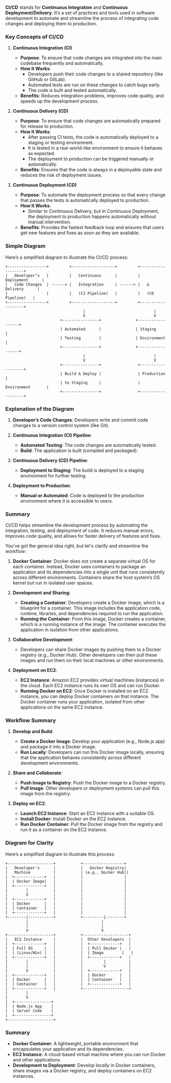 **CI/CD** stands for **Continuous Integration** and **Continuous Deployment/Delivery**. It’s a set of practices and tools used in software development to automate and streamline the process of integrating code changes and deploying them to production.

### Key Concepts of CI/CD

1. **Continuous Integration (CI)**
   - **Purpose**: To ensure that code changes are integrated into the main codebase frequently and automatically.
   - **How It Works**:
     - Developers push their code changes to a shared repository (like GitHub or GitLab).
     - Automated tests are run on these changes to catch bugs early.
     - The code is built and tested automatically.
   - **Benefits**: Reduces integration problems, improves code quality, and speeds up the development process.

2. **Continuous Delivery (CD)**
   - **Purpose**: To ensure that code changes are automatically prepared for release to production.
   - **How It Works**:
     - After passing CI tests, the code is automatically deployed to a staging or testing environment.
     - It is tested in a real-world-like environment to ensure it behaves as expected.
     - The deployment to production can be triggered manually or automatically.
   - **Benefits**: Ensures that the code is always in a deployable state and reduces the risk of deployment issues.

3. **Continuous Deployment (CD)**
   - **Purpose**: To automate the deployment process so that every change that passes the tests is automatically deployed to production.
   - **How It Works**:
     - Similar to Continuous Delivery, but in Continuous Deployment, the deployment to production happens automatically without manual intervention.
   - **Benefits**: Provides the fastest feedback loop and ensures that users get new features and fixes as soon as they are available.

### Simple Diagram

Here’s a simplified diagram to illustrate the CI/CD process:

```
+-----------------+         +-------------------+         +-------------------+
|   Developer’s   |         |   Continuous      |         |   Deployment      |
|   Code Changes  | ------> |   Integration     | ------> |   & Delivery      |
|                 |         |   (CI Pipeline)   |         |   (CD Pipeline)   |
+-----------------+         +-------------------+         +-------------------+
                                  |                              |
                                  V                              V
                        +----------------+               +------------------+
                        | Automated      |               | Staging          |
                        | Testing        |               | Environment      |
                        +----------------+               +------------------+
                                  |                              |
                                  V                              V
                        +----------------+                +-------------------+
                        | Build & Deploy |                | Production        |
                        | to Staging     |                | Environment       |
                        +----------------+                +-------------------+
```

### Explanation of the Diagram

1. **Developer’s Code Changes**: Developers write and commit code changes to a version control system (like Git).

2. **Continuous Integration (CI) Pipeline**:
   - **Automated Testing**: The code changes are automatically tested.
   - **Build**: The application is built (compiled and packaged).

3. **Continuous Delivery (CD) Pipeline**:
   - **Deployment to Staging**: The build is deployed to a staging environment for further testing.

4. **Deployment to Production**:
   - **Manual or Automated**: Code is deployed to the production environment where it is accessible to users.

### Summary

CI/CD helps streamline the development process by automating the integration, testing, and deployment of code. It reduces manual errors, improves code quality, and allows for faster delivery of features and fixes.



You've got the general idea right, but let's clarify and streamline the workflow:

1. **Docker Container**: Docker does not create a separate virtual OS for each container. Instead, Docker uses containers to package an application and its dependencies into a single unit that runs consistently across different environments. Containers share the host system’s OS kernel but run in isolated user spaces.

2. **Development and Sharing**:
   - **Creating a Container**: Developers create a Docker image, which is a blueprint for a container. This image includes the application code, runtime, libraries, and dependencies required to run the application.
   - **Running the Container**: From this image, Docker creates a container, which is a running instance of the image. The container executes the application in isolation from other applications.

3. **Collaborative Development**:
   - Developers can share Docker images by pushing them to a Docker registry (e.g., Docker Hub). Other developers can then pull these images and run them on their local machines or other environments.

4. **Deployment on EC2**:
   - **EC2 Instance**: Amazon EC2 provides virtual machines (instances) in the cloud. Each EC2 instance runs its own OS and can run Docker.
   - **Running Docker on EC2**: Once Docker is installed on an EC2 instance, you can deploy Docker containers on that instance. The Docker container runs your application, isolated from other applications on the same EC2 instance.

### Workflow Summary

1. **Develop and Build**:
   - **Create a Docker Image**: Develop your application (e.g., Node.js app) and package it into a Docker image.
   - **Run Locally**: Developers can run this Docker image locally, ensuring that the application behaves consistently across different development environments.

2. **Share and Collaborate**:
   - **Push Image to Registry**: Push the Docker image to a Docker registry.
   - **Pull Image**: Other developers or deployment systems can pull this image from the registry.

3. **Deploy on EC2**:
   - **Launch EC2 Instance**: Start an EC2 instance with a suitable OS.
   - **Install Docker**: Install Docker on the EC2 instance.
   - **Run Docker Container**: Pull the Docker image from the registry and run it as a container on the EC2 instance.

### Diagram for Clarity

Here’s a simplified diagram to illustrate this process:

```
+--------------------+           +------------------+
|   Developer's      |           |   Docker Registry|
|   Machine          |           | (e.g., Docker Hub)|
|  +-------------+   |           |                  |
|  | Docker Image|   |           |                  |
|  +-------------+   |           |                  |
|        |           |           |                  |
|        V           |           |                  |
|  +-------------+   |           |                  |
|  | Docker      |   |           |                  |
|  | Container   |   |           |                  |
|  +-------------+   |           |                  |
+--------|-----------+           +---------|--------+
         |                                |
         |                                |
         V                                V
+--------------------+           +--------------------+
|   EC2 Instance     |           |  Other Developers  |
|  +-------------+   |           |  +-------------+   |
|  | Full OS     |   |           |  | Pull Docker |   |
|  | (Linux/Win) |   |           |  | Image        |   |
|  +-------------+   |           |  +-------------+   |
|        |           |           |         |          |
|        |           |           |         V          |
|        V           |           |  +-------------+   |
|  +-------------+   |           |  | Docker      |   |
|  | Docker      |   |           |  | Container   |   |
|  | Container   |   |           |  +-------------+   |
|  +-------------+   |           +--------------------+
|        |
|        V
|  +----------------+
|  | Node.js App    |
|  | Server Code    |
|  +----------------+
+--------------------+
```

### Summary

- **Docker Container**: A lightweight, portable environment that encapsulates your application and its dependencies.
- **EC2 Instance**: A cloud-based virtual machine where you can run Docker and other applications.
- **Development to Deployment**: Develop locally in Docker containers, share images via a Docker registry, and deploy containers on EC2 instances.
